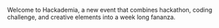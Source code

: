 Welcome to Hackademia, a new event that combines hackathon, coding challenge, and creative elements into a week long fananza. 
